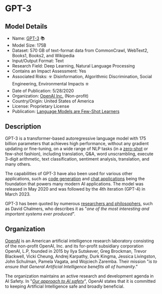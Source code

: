 # GPT-3

## Model Details

- Name: [GPT-3](https://arxiv.org/abs/2005.14165) 📚
- Model Size: 175B
- Dataset: 570 GB of text-format data from CommonCrawl, WebText2, Books1, Books2, and Wikipedia
- Input/Output Format: Text
- Research Field: Deep Learning, Natural Language Processing
- Contains an Impact Assessment: Yes
- Associated Risks: ☣️ Disinformation, Algorithmic Discrimination, Social Engineering, Environmental Impacts ☣️
- Date of Publication: 5/28/2020
- Organization: [OpenAI Inc.](https://openai.com/) (Non-profit)
- Country/Origin: United States of America
- License: Proprietary License
- Publication: [Language Models are Few-Shot Learners](https://arxiv.org/abs/2005.14165)

## Description

GPT-3 is a transformer-based autoregressive language model with 175 billion parameters that achieves high performance, without any gradient updating or fine-tuning, on a wide range of NLP tasks (in a [zero-shot](https://en.wikipedia.org/wiki/Zero-shot_learning) or few-shot fashion), including translation, Q&A, word unscrambling, execute 3-digit arithmetic, text classification, sentiment analysis, translation, and many others.

The capabilities of GPT-3 have also been used for various other applications, such as [code generation](https://openai.com/blog/openai-codex/) and [chat applications](https://chat.openai.com/) being the foundation that powers many modern AI applications. The model was released in May 2020 and was followed by the 4th iteration (GPT-4) in March 2023.

GPT-3 has been quoted by numerous [researchers and philosophers](https://dailynous.com/2020/07/30/philosophers-gpt-3/), such as David Chalmers, who describes it as "_one of the most interesting and important systems ever produced_".

## Organization

[OpenAI](https://openai.com/) is an American artificial intelligence research laboratory consisting of the non-profit OpenAI, Inc. and its for-profit subsidiary corporation OpenAI, L.P, founded in 2015 by Ilya Sutskever, Greg Brockman, Trevor Blackwell, Vicki Cheung, Andrej Karpathy, Durk Kingma, Jessica Livingston, John Schulman, Pamela Vagata, and Wojciech Zaremba. Their mission "_is to ensure that General Artificial Intelligence benefits all of humanity_."  
  
The organization maintains an active research and development agenda in AI Safety. In "_[Our approach to AI safety](https://openai.com/blog/our-approach-to-ai-safety)_", OpenAI states that it is committed to keeping Artificial Intelligence safe and broadly beneficial. 

